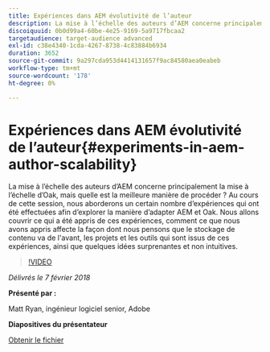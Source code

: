 ```yaml
---
title: Expériences dans AEM évolutivité de l’auteur
description: La mise à l’échelle des auteurs d’AEM concerne principalement la mise à l’échelle d’Oak, mais quelle est la meilleure manière de procéder ? Au cours de cette session, nous aborderons un certain nombre d’expériences qui ont été effectuées afin d’explorer la manière d’adapter AEM et Oak. Nous allons couvrir ce qui a été appris de ces expériences, comment ce que nous avons appris affecte la façon dont nous pensons que le stockage de contenu va de l'avant, les projets et les outils qui sont issus de ces expériences, ainsi que quelques idées surprenantes et non intuitives.
discoiquuid: 0b0d99a4-60be-4e25-9169-5a9717fbcaa2
targetaudience: target-audience advanced
exl-id: c38e4340-1cda-4267-8738-4c83884b6934
duration: 3652
source-git-commit: 9a297cda953d4414131657f9ac84580aea0eabeb
workflow-type: tm+mt
source-wordcount: '178'
ht-degree: 0%

---
```


# Expériences dans AEM évolutivité de l’auteur{#experiments-in-aem-author-scalability}

La mise à l’échelle des auteurs d’AEM concerne principalement la mise à l’échelle d’Oak, mais quelle est la meilleure manière de procéder ? Au cours de cette session, nous aborderons un certain nombre d’expériences qui ont été effectuées afin d’explorer la manière d’adapter AEM et Oak. Nous allons couvrir ce qui a été appris de ces expériences, comment ce que nous avons appris affecte la façon dont nous pensons que le stockage de contenu va de l&#39;avant, les projets et les outils qui sont issus de ces expériences, ainsi que quelques idées surprenantes et non intuitives.

>[!VIDEO](https://video.tv.adobe.com/v/21522/?quality=9)

*Délivrés le 7 février 2018*

**Présenté par :**

Matt Ryan, ingénieur logiciel senior, Adobe

**Diapositives du présentateur**

[Obtenir le fichier](assets/experiments+in+aem+author+scalability+2+7+18.pdf)
<!--
[Get back to the Overview](https://helpx.adobe.com/fr/experience-manager/kt/eseminars/gems/aem-index.html)
-->
